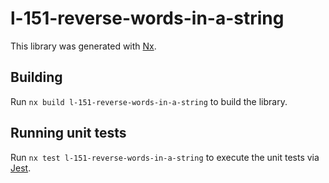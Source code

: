# l-151-reverse-words-in-a-string

This library was generated with [Nx](https://nx.dev).

## Building

Run `nx build l-151-reverse-words-in-a-string` to build the library.

## Running unit tests

Run `nx test l-151-reverse-words-in-a-string` to execute the unit tests via [Jest](https://jestjs.io).
